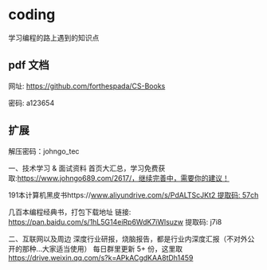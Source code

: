 # coding
学习编程的路上遇到的知识点


## pdf 文档

网址: https://github.com/forthespada/CS-Books

密码: a123654


## 扩展

解压密码：johngo_tec

一、技术学习 & 面试资料
首页大汇总，学习免费获取:https://www.johngo689.com/2617/，继续完善中，需要你的建议！

191本计算机黑皮书https://www.aliyundrive.com/s/PdALTScJKt2 提取码: 57ch

几百本编程经典书，打包下载地址
链接: https://pan.baidu.com/s/1hL5G14eiRp6WdK7iWlsuzw 
提取码: j7i8

二、互联网以及周边 深度行业研报，烧脑报告，都是行业内深度汇报（不对外公开的那种…大家适当使用）
每日群里更新 5+ 份，这里取
https://drive.weixin.qq.com/s?k=APkACgdKAA8tDh1459